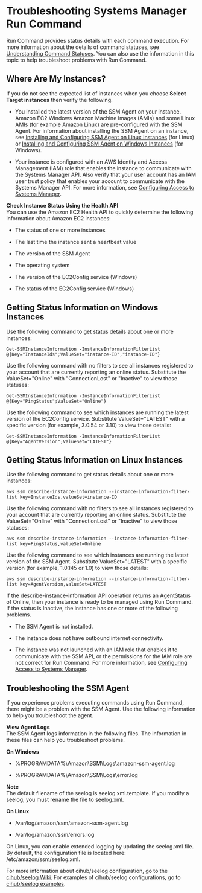 # Troubleshooting Systems Manager Run Command<a name="troubleshooting-remote-commands"></a>

Run Command provides status details with each command execution\. For more information about the details of command statuses, see [Understanding Command Statuses](monitor-commands.md)\. You can also use the information in this topic to help troubleshoot problems with Run Command\.

## Where Are My Instances?<a name="where-are-instances"></a>

If you do not see the expected list of instances when you choose **Select Target instances** then verify the following\.

+ You installed the latest version of the SSM Agent on your instance\. Amazon EC2 Windows Amazon Machine Images \(AMIs\) and some Linux AMIs \(for example Amazon Linux\) are pre\-configured with the SSM Agent\. For information about installing the SSM Agent on an instance, see [Installing and Configuring SSM Agent on Linux Instances](sysman-install-ssm-agent.md) \(for Linux\) or [Installing and Configuring SSM Agent on Windows Instances](sysman-install-ssm-win.md) \(for Windows\)\.

+ Your instance is configured with an AWS Identity and Access Management \(IAM\) role that enables the instance to communicate with the Systems Manager API\. Also verify that your user account has an IAM user trust policy that enables your account to communicate with the Systems Manager API\. For more information, see [Configuring Access to Systems Manager](systems-manager-access.md)\. 

**Check Instance Status Using the Health API**  
You can use the Amazon EC2 Health API to quickly determine the following information about Amazon EC2 instances:

+ The status of one or more instances

+ The last time the instance sent a heartbeat value

+ The version of the SSM Agent

+ The operating system 

+ The version of the EC2Config service \(Windows\)

+ The status of the EC2Config service \(Windows\)

## Getting Status Information on Windows Instances<a name="rc-healthapi-win"></a>

Use the following command to get status details about one or more instances:

```
Get-SSMInstanceInformation -InstanceInformationFilterList @{Key="InstanceIds";ValueSet="instance-ID","instance-ID"}
```

Use the following command with no filters to see all instances registered to your account that are currently reporting an online status\. Substitute the ValueSet="Online" with "ConnectionLost" or "Inactive" to view those statuses:

```
Get-SSMInstanceInformation -InstanceInformationFilterList @{Key="PingStatus";ValueSet="Online"}
```

Use the following command to see which instances are running the latest version of the EC2Config service\. Substitute ValueSet="LATEST" with a specific version \(for example, 3\.0\.54 or 3\.10\) to view those details:

```
Get-SSMInstanceInformation -InstanceInformationFilterList @{Key="AgentVersion";ValueSet="LATEST"}
```

## Getting Status Information on Linux Instances<a name="rc-healthapi-linux"></a>

Use the following command to get status details about one or more instances:

```
aws ssm describe-instance-information --instance-information-filter-list key=InstanceIds,valueSet=instance-ID
```

Use the following command with no filters to see all instances registered to your account that are currently reporting an online status\. Substitute the ValueSet="Online" with "ConnectionLost" or "Inactive" to view those statuses:

```
aws ssm describe-instance-information --instance-information-filter-list key=PingStatus,valueSet=Online
```

Use the following command to see which instances are running the latest version of the SSM Agent\. Substitute ValueSet="LATEST" with a specific version \(for example, 1\.0\.145 or 1\.0\) to view those details:

```
aws ssm describe-instance-information --instance-information-filter-list key=AgentVersion,valueSet=LATEST
```

If the describe\-instance\-information API operation returns an AgentStatus of Online, then your instance is ready to be managed using Run Command\. If the status is Inactive, the instance has one or more of the following problems\. 

+ The SSM Agent is not installed\.

+ The instance does not have outbound internet connectivity\.

+ The instance was not launched with an IAM role that enables it to communicate with the SSM API, or the permissions for the IAM role are not correct for Run Command\. For more information, see [Configuring Access to Systems Manager](systems-manager-access.md)\.

## Troubleshooting the SSM Agent<a name="ts-ssmagent-linux"></a>

If you experience problems executing commands using Run Command, there might be a problem with the SSM Agent\. Use the following information to help you troubleshoot the agent\. 

**View Agent Logs**  
The SSM Agent logs information in the following files\. The information in these files can help you troubleshoot problems\.

**On Windows**

+ %PROGRAMDATA%\\Amazon\\SSM\\Logs\\amazon\-ssm\-agent\.log

+ %PROGRAMDATA%\\Amazon\\SSM\\Logs\\error\.log

**Note**  
The default filename of the seelog is seelog\.xml\.template\. If you modify a seelog, you must rename the file to seelog\.xml\.

**On Linux**

+ /var/log/amazon/ssm/amazon\-ssm\-agent\.log

+ /var/log/amazon/ssm/errors\.log

On Linux, you can enable extended logging by updating the seelog\.xml file\. By default, the configuration file is located here: /etc/amazon/ssm/seelog\.xml\.

For more information about cihub/seelog configuration, go to the [cihub/seelog Wiki](https://github.com/cihub/seelog/wiki)\. For examples of cihub/seelog configurations, go to [cihub/seelog examples](https://github.com/cihub/seelog-examples)\. 